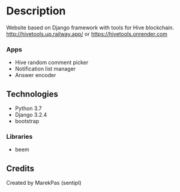 # Description
Website based on Django framework with tools for Hive blockchain.
http://hivetools.up.railway.app/ or https://hivetools.onrender.com

### Apps
* Hive random comment picker
* Notification list manager
* Answer encoder

## Technologies
* Python 3.7
* Django 3.2.4
* bootstrap

### Libraries
* beem

## Credits
Created by MarekPas (sentipl)
